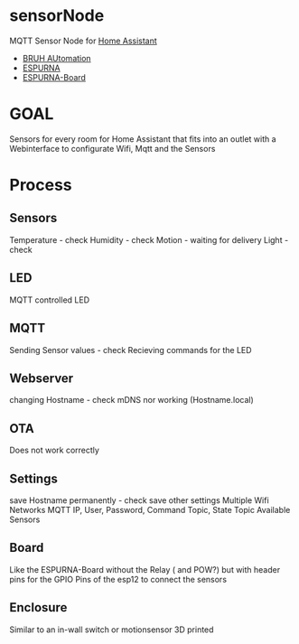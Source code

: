 # sensorNode

MQTT Sensor Node for [Home Assistant](https://home-assistant.io/)

* [BRUH AUtomation](https://www.youtube.com/watch?v=jpjfVc-9IrQ)
* [ESPURNA](https://bitbucket.org/xoseperez/espurna/src/e6e9f9d6d4bd?at=master)
* [ESPURNA-Board](https://github.com/xoseperez/espurna-board)

# GOAL

Sensors for every room for Home Assistant that fits into an outlet with a Webinterface to configurate Wifi, Mqtt and the Sensors

# Process

## Sensors

Temperature - check
Humidity - check
Motion - waiting for delivery
Light - check

## LED

MQTT controlled LED

## MQTT 

Sending Sensor values - check
Recieving commands for the LED

## Webserver

changing Hostname - check 
mDNS nor working (Hostname.local)

## OTA

Does not work correctly

## Settings

save Hostname permanently - check
save other settings
Multiple Wifi Networks
MQTT IP, User, Password, Command Topic, State Topic
Available Sensors

## Board

Like the ESPURNA-Board without the Relay ( and POW?) but with header pins for the GPIO Pins of the esp12 to connect the sensors

## Enclosure

Similar to an in-wall switch or motionsensor 3D printed
